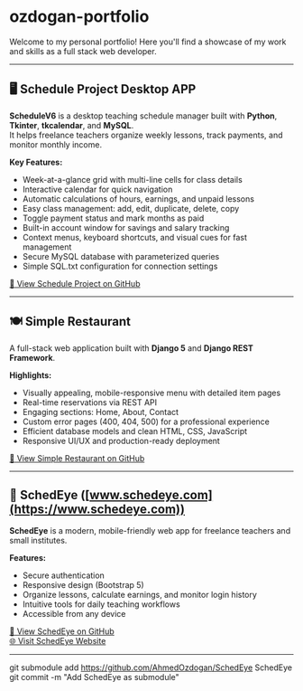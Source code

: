 # ozdogan-portfolio

Welcome to my personal portfolio! Here you'll find a showcase of my work and skills as a full stack web developer.

---

## 🖥️ Schedule Project Desktop APP

**ScheduleV6** is a desktop teaching schedule manager built with **Python**, **Tkinter**, **tkcalendar**, and **MySQL**.  
It helps freelance teachers organize weekly lessons, track payments, and monitor monthly income.

**Key Features:**
- Week-at-a-glance grid with multi-line cells for class details
- Interactive calendar for quick navigation
- Automatic calculations of hours, earnings, and unpaid lessons
- Easy class management: add, edit, duplicate, delete, copy
- Toggle payment status and mark months as paid
- Built-in account window for savings and salary tracking
- Context menus, keyboard shortcuts, and visual cues for fast management
- Secure MySQL database with parameterized queries
- Simple SQL.txt configuration for connection settings

[🔗 View Schedule Project on GitHub](https://github.com/AhmedOzdogan/ozdogan-portfolio/tree/main/Schedule_Project)

---

## 🍽️ Simple Restaurant

A full-stack web application built with **Django 5** and **Django REST Framework**.

**Highlights:**
- Visually appealing, mobile-responsive menu with detailed item pages
- Real-time reservations via REST API
- Engaging sections: Home, About, Contact
- Custom error pages (400, 404, 500) for a professional experience
- Efficient database models and clean HTML, CSS, JavaScript
- Responsive UI/UX and production-ready deployment

[🔗 View Simple Restaurant on GitHub](https://github.com/AhmedOzdogan/ozdogan-portfolio/tree/main/restaurant)

---

## 📅 SchedEye ([www.schedeye.com](https://www.schedeye.com))

**SchedEye** is a modern, mobile-friendly web app for freelance teachers and small institutes.

**Features:**
- Secure authentication
- Responsive design (Bootstrap 5)
- Organize lessons, calculate earnings, and monitor login history
- Intuitive tools for daily teaching workflows
- Accessible from any device

[🔗 View SchedEye on GitHub](https://github.com/AhmedOzdogan/SchedEye/tree/1137a154fea578f2488507c04b71834c89f4a4af)  
[🌐 Visit SchedEye Website](https://www.schedeye.com)

---
git submodule add https://github.com/AhmedOzdogan/SchedEye SchedEye
git commit -m "Add SchedEye as submodule"